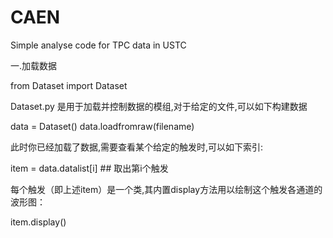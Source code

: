 # CAEN
Simple analyse code for TPC data in USTC

一.加载数据

from Dataset import Dataset

Dataset.py 是用于加载并控制数据的模组,对于给定的文件,可以如下构建数据

data = Dataset()
data.loadfromraw(filename)

此时你已经加载了数据,需要查看某个给定的触发时,可以如下索引:

item = data.datalist[i] ## 取出第i个触发

每个触发（即上述item）是一个类,其内置display方法用以绘制这个触发各通道的波形图：

item.display()
